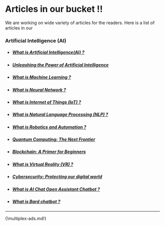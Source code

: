 # Articles in our bucket !!

We are working on wide variety of articles for the readers. Here is a list of articles in our 

### **Artificial Intelligence (AI)**
* ##### [What is Artificial Intelligence(AI) ?](articles/ai_intro.md)
* ##### [Unleashing the Power of Artificial Intelligence](articles/ai_trends.md)
* ##### [What is Machine Learning ?](articles/machine_learning_intro.md)
* ##### [What is Neural Network ?](articles/neural_networks.md)
* ##### [What is Internet of Things (IoT) ?](articles/iot.md)
* ##### [What is Natural Language Processing (NLP) ?](articles/natural_language_processing.md)
* ##### [What is Robotics and Automation ?](articles/robotics_automation.md)
* ##### [Quantum Computing: The Next Frontier](articles/quantum_computing.md)
* ##### [Blockchain: A Primer for Beginners](articles/blockchain.md)
* ##### [What is Virtual Reality (VR) ?](articles/virtual_reality.md)
* ##### [Cybersecurity: Protecting our digital world](articles/cyber_security.md)
* ##### [What is AI Chat Open Assistant Chatbot ?](articles/ai_chatbot.md)
* ##### [What is Bard chatbot ?](articles/bard.md)

---

{!multiplex-ads.md!}
